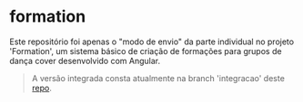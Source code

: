 # formation
Este repositório foi apenas o "modo de envio" da parte individual no projeto 'Formation', um sistema básico de criação de formações para grupos de dança cover desenvolvido com Angular.
> A versão integrada consta atualmente na branch 'integracao' deste [repo](https://github.com/irixs/formation).
